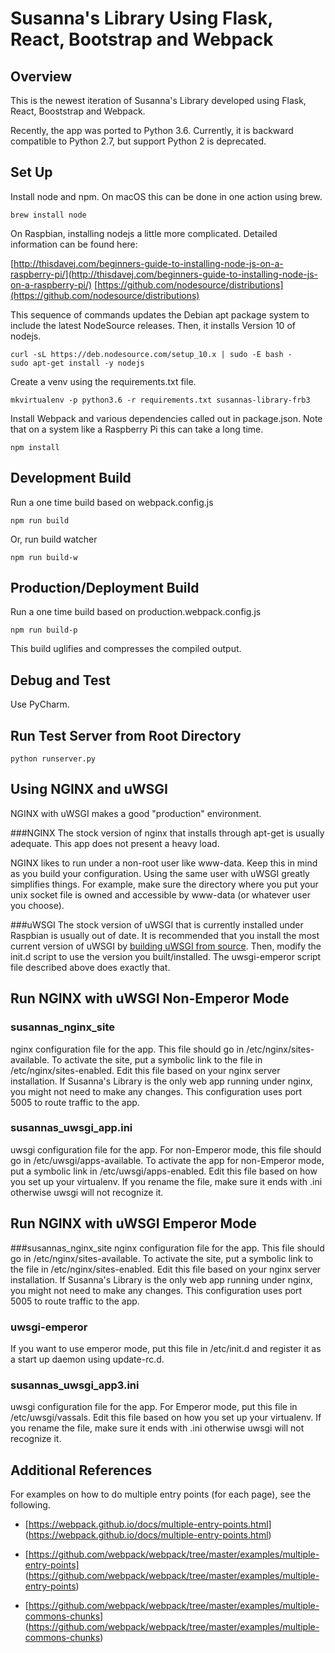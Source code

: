 # Susanna's Library Using Flask, React, Bootstrap and Webpack

## Overview
This is the newest iteration of Susanna's Library developed using 
Flask, React, Booststrap and Webpack.

Recently, the app was ported to Python 3.6. Currently, it is
backward compatible to Python 2.7, but support Python 2 is deprecated.

## Set Up
Install node and npm. On macOS this can be done in one action
using brew.

    brew install node

On Raspbian, installing nodejs a little more complicated. Detailed information
can be found here:

[http://thisdavej.com/beginners-guide-to-installing-node-js-on-a-raspberry-pi/](http://thisdavej.com/beginners-guide-to-installing-node-js-on-a-raspberry-pi/)
[https://github.com/nodesource/distributions](https://github.com/nodesource/distributions)

This sequence of commands updates the Debian apt package system to
include the latest NodeSource releases. Then, it installs Version 10
of nodejs.

    curl -sL https://deb.nodesource.com/setup_10.x | sudo -E bash -
    sudo apt-get install -y nodejs

Create a venv using the requirements.txt file.

    mkvirtualenv -p python3.6 -r requirements.txt susannas-library-frb3

Install Webpack and various dependencies called out in package.json. Note that on a system 
like a Raspberry Pi this can take a long time.

    npm install

## Development Build
Run a one time build based on webpack.config.js

    npm run build
    
Or, run build watcher

    npm run build-w

## Production/Deployment Build
Run a one time build based on production.webpack.config.js

    npm run build-p
    
This build uglifies and compresses the compiled output.

## Debug and Test
Use PyCharm.

## Run Test Server from Root Directory

    python runserver.py

## Using NGINX and uWSGI
NGINX with uWSGI makes a good "production" environment.

###NGINX
The stock version of nginx that installs through apt-get is usually adequate. This app does not
present a heavy load.

NGINX likes to run under a non-root user like www-data. Keep this in mind as you build your configuration.
Using the same user with uWSGI greatly simplifies things. For example, make sure the directory where you put
your unix socket file is owned and accessible by www-data (or whatever user you choose).

###uWSGI
The stock version of uWSGI that is currently installed under Raspbian is usually out of date.
It is recommended that you install the most current version of uWSGI
by [building uWSGI from source](https://uwsgi-docs.readthedocs.io/en/latest/Install.html).
Then, modify the init.d script to use the version you built/installed.
The uwsgi-emperor script file described above does exactly that.


## Run NGINX with uWSGI Non-Emperor Mode

### susannas_nginx_site
nginx configuration file for the app. This file should go in /etc/nginx/sites-available.
To activate the site, put a symbolic link to the file in /etc/nginx/sites-enabled.
Edit this file based on your nginx server installation. If Susanna's Library is the only web app running
under nginx, you might not need to make any changes. This configuration uses port 5005 to route
traffic to the app.

### susannas_uwsgi_app.ini 
uwsgi configuration file for the app. For non-Emperor mode,
this file should go in /etc/uwsgi/apps-available.
To activate the app for non-Emperor mode, put a symbolic link in /etc/uwsgi/apps-enabled.
Edit this file based on how you set up your virtualenv. If you rename the file, make sure it ends
with .ini otherwise uwsgi will not recognize it.

## Run NGINX with uWSGI Emperor Mode
###susannas_nginx_site
nginx configuration file for the app. This file should go in /etc/nginx/sites-available.
To activate the site, put a symbolic link to the file in /etc/nginx/sites-enabled.
Edit this file based on your nginx server installation. If Susanna's Library is the only web app running
under nginx, you might not need to make any changes. This configuration uses port 5005 to route
traffic to the app.

### uwsgi-emperor
If you want to use emperor mode, put this file in /etc/init.d and register it as
a start up daemon using update-rc.d.

### susannas_uwsgi_app3.ini
uwsgi configuration file for the app.
For Emperor mode, put this file in /etc/uwsgi/vassals.
Edit this file based on how you set up your virtualenv. If you rename the file, make sure it ends
with .ini otherwise uwsgi will not recognize it.

## Additional References
For examples on how to do multiple entry points (for each page),
see the following.

- [https://webpack.github.io/docs/multiple-entry-points.html]
(https://webpack.github.io/docs/multiple-entry-points.html)

- [https://github.com/webpack/webpack/tree/master/examples/multiple-entry-points]
(https://github.com/webpack/webpack/tree/master/examples/multiple-entry-points)

- [https://github.com/webpack/webpack/tree/master/examples/multiple-commons-chunks]
(https://github.com/webpack/webpack/tree/master/examples/multiple-commons-chunks)
